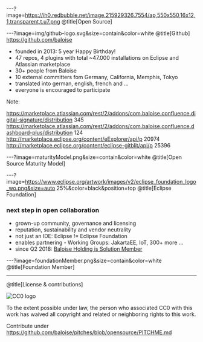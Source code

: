 ---?image=https://ih0.redbubble.net/image.215929326.7554/ap,550x550,16x12,1,transparent,t.u7.png
@title[Open Source]

---?image=img/github-logo.svg&size=contain&color=white
@title[Github]
https://github.com/baloise
* founded in 2013: 5 year Happy Birthday!
* 47 repos, 4 plugins with total ~47.000 installations on Eclipse and Atlassian marketplace
* 30+ people from Baloise
* 10 external committers fom Germany, California, Memphis, Tokyo
* translated into german, english, french and ...
* everyone is encouraged to participate

Note: 

https://marketplace.atlassian.com/rest/2/addons/com.baloise.confluence.digital-signature/distribution 345
https://marketplace.atlassian.com/rest/2/addons/com.baloise.confluence.dashboard-plus/distribution 124
http://marketplace.eclipse.org/content/eExplorer/api/p 20974
http://marketplace.eclipse.org/content/eclipse-gitblit/api/p 25396

---?image=maturityModel.png&size=contain&color=white
@title[Open Source Maturity Model]

---?image=https://www.eclipse.org/artwork/images/v2/eclipse_foundation_logo_wo.png&size=auto 25%&color=black&position=top
@title[Eclipse Foundation]
### next step in open collaboration
* grown-up community, governance and licensing
* reputation, sustainability and vendor neutrality
* not just an IDE: Eclipse != Eclipse Foundation
* enables partnering - Working Groups: JakartaEE, IoT, 300+ more ...
* since Q2 2018: [Baloise Holding is Solution Member](https://www.eclipse.org/membership/showMember.php?member_id=1288)

---?image=foundationMember.png&size=contain&color=white
@title[Foundation Member]

---
@title[License & contributions]

![CC0 logo](https://licensebuttons.net/p/zero/1.0/88x31.png)

To the extent possible under law, the person who associated CC0 with this work has waived all copyright and related or neighboring rights to this work. 

Contribute under https://github.com/baloise/pitches/blob/opensource/PITCHME.md
